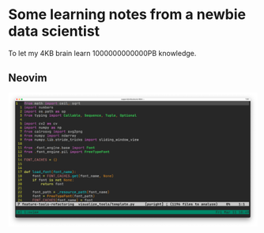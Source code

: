 # Some learning notes from a newbie data scientist
To let my 4KB brain learn 1000000000000PB knowledge.

## Neovim
<p align="center">
    <img src="pictures/neovimscreenshot.png" />
</p>
